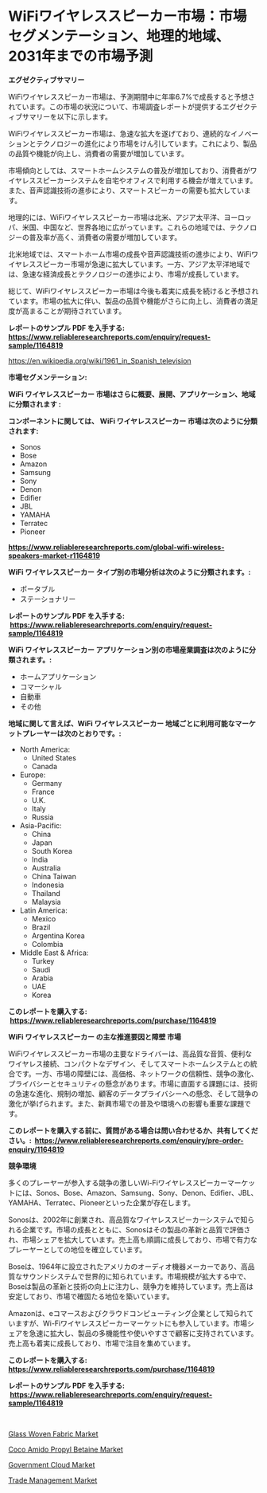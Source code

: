 <p><h1>WiFiワイヤレススピーカー市場：市場セグメンテーション、地理的地域、2031年までの市場予測</h1></p><p><strong>エグゼクティブサマリー</strong></p>
<p><p>WiFiワイヤレススピーカー市場は、予測期間中に年率6.7%で成長すると予想されています。この市場の状況について、市場調査レポートが提供するエグゼクティブサマリーを以下に示します。</p><p>WiFiワイヤレススピーカー市場は、急速な拡大を遂げており、連続的なイノベーションとテクノロジーの進化により市場をけん引しています。これにより、製品の品質や機能が向上し、消費者の需要が増加しています。</p><p>市場傾向としては、スマートホームシステムの普及が増加しており、消費者がワイヤレススピーカーシステムを自宅やオフィスで利用する機会が増えています。また、音声認識技術の進歩により、スマートスピーカーの需要も拡大しています。</p><p>地理的には、WiFiワイヤレススピーカー市場は北米、アジア太平洋、ヨーロッパ、米国、中国など、世界各地に広がっています。これらの地域では、テクノロジーの普及率が高く、消費者の需要が増加しています。</p><p>北米地域では、スマートホーム市場の成長や音声認識技術の進歩により、WiFiワイヤレススピーカー市場が急速に拡大しています。一方、アジア太平洋地域では、急速な経済成長とテクノロジーの進歩により、市場が成長しています。</p><p>総じて、WiFiワイヤレススピーカー市場は今後も着実に成長を続けると予想されています。市場の拡大に伴い、製品の品質や機能がさらに向上し、消費者の満足度が高まることが期待されています。</p></p>
<p><strong>レポートのサンプル PDF を入手する: <a href="https://www.reliableresearchreports.com/enquiry/request-sample/1164819">https://www.reliableresearchreports.com/enquiry/request-sample/1164819</a></strong></p>
<p><a href="https://en.wikipedia.org/wiki/1961_in_Spanish_television">https://en.wikipedia.org/wiki/1961_in_Spanish_television</a></p>
<p><strong>市場セグメンテーション:</strong></p>
<p><strong> WiFi ワイヤレススピーカー 市場はさらに概要、展開、アプリケーション、地域に分類されます :</strong></p>
<p><strong>コンポーネントに関しては、 WiFi ワイヤレススピーカー 市場は次のように分類されます: &nbsp;</strong></p>
<p><ul><li>Sonos</li><li>Bose</li><li>Amazon</li><li>Samsung</li><li>Sony</li><li>Denon</li><li>Edifier</li><li>JBL</li><li>YAMAHA</li><li>Terratec</li><li>Pioneer</li></ul></p>
<p><strong><a href="https://www.reliableresearchreports.com/global-wifi-wireless-speakers-market-r1164819">https://www.reliableresearchreports.com/global-wifi-wireless-speakers-market-r1164819</a></strong></p>
<p><strong> WiFi ワイヤレススピーカー タイプ別の市場分析は次のように分類されます。:</strong></p>
<p><ul><li>ポータブル</li><li>ステーショナリー</li></ul></p>
<p><strong>レポートのサンプル PDF を入手する: &nbsp;<a href="https://www.reliableresearchreports.com/enquiry/request-sample/1164819">https://www.reliableresearchreports.com/enquiry/request-sample/1164819</a></strong></p>
<p><strong> WiFi ワイヤレススピーカー アプリケーション別の市場産業調査は次のように分類されます。:</strong></p>
<p><ul><li>ホームアプリケーション</li><li>コマーシャル</li><li>自動車</li><li>その他</li></ul></p>
<p><strong>地域に関して言えば、WiFi ワイヤレススピーカー 地域ごとに利用可能なマーケットプレーヤーは次のとおりです。:</strong></p>
<p><ul>
    <li>
        North America:
        <ul>
            <li>United States</li>
            <li>Canada</li>
        </ul>
    </li>
    <li>
        Europe:
        <ul>
            <li>Germany</li>
            <li>France</li>
            <li>U.K.</li>
            <li>Italy</li>
            <li>Russia</li>
        </ul>
    </li>
    <li>
        Asia-Pacific:
        <ul>
            <li>China</li>
            <li>Japan</li>
            <li>South Korea</li>
            <li>India</li>
            <li>Australia</li>
            <li>China Taiwan</li>
            <li>Indonesia</li>
            <li>Thailand</li>
            <li>Malaysia</li>
        </ul>
    </li>
    <li>
        Latin America:
        <ul>
            <li>Mexico</li>
            <li>Brazil</li>
            <li>Argentina Korea</li>
            <li>Colombia</li>
        </ul>
    </li>
    <li>
        Middle East & Africa:
        <ul>
            <li>Turkey</li>
            <li>Saudi</li>
            <li>Arabia</li>
            <li>UAE</li>
            <li>Korea</li>
        </ul>
    </li>
    </ul></p>
<p><strong>このレポートを購入する: &nbsp;<a href="https://www.reliableresearchreports.com/purchase/1164819">https://www.reliableresearchreports.com/purchase/1164819</a></strong></p>
<p><strong>WiFi ワイヤレススピーカー の主な推進要因と障壁 市場</strong></p>
<p><p>WiFiワイヤレススピーカー市場の主要なドライバーは、高品質な音質、便利なワイヤレス接続、コンパクトなデザイン、そしてスマートホームシステムとの統合です。一方、市場の障壁には、高価格、ネットワークの信頼性、競争の激化、プライバシーとセキュリティの懸念があります。市場に直面する課題には、技術の急速な進化、規制の増加、顧客のデータプライバシーへの懸念、そして競争の激化が挙げられます。また、新興市場での普及や環境への影響も重要な課題です。</p></p>
<p><strong>このレポートを購入する前に、質問がある場合は問い合わせるか、共有してください。:&nbsp; <a href="https://www.reliableresearchreports.com/enquiry/pre-order-enquiry/1164819">https://www.reliableresearchreports.com/enquiry/pre-order-enquiry/1164819</a></strong></p>
<p><strong>競争環境</strong></p>
<p><p>多くのプレーヤーが参入する競争の激しいWi-Fiワイヤレススピーカーマーケットには、Sonos、Bose、Amazon、Samsung、Sony、Denon、Edifier、JBL、YAMAHA、Terratec、Pioneerといった企業が存在します。</p><p>Sonosは、2002年に創業され、高品質なワイヤレススピーカーシステムで知られる企業です。市場の成長とともに、Sonosはその製品の革新と品質で評価され、市場シェアを拡大しています。売上高も順調に成長しており、市場で有力なプレーヤーとしての地位を確立しています。</p><p>Boseは、1964年に設立されたアメリカのオーディオ機器メーカーであり、高品質なサウンドシステムで世界的に知られています。市場規模が拡大する中で、Boseは製品の革新と技術の向上に注力し、競争力を維持しています。売上高は安定しており、市場で確固たる地位を築いています。</p><p>Amazonは、eコマースおよびクラウドコンピューティング企業として知られていますが、Wi-Fiワイヤレススピーカーマーケットにも参入しています。市場シェアを急速に拡大し、製品の多機能性や使いやすさで顧客に支持されています。売上高も着実に成長しており、市場で注目を集めています。</p></p>
<p><strong>このレポートを購入する: &nbsp; <a href="https://www.reliableresearchreports.com/purchase/1164819">https://www.reliableresearchreports.com/purchase/1164819</a></strong></p>
<p><strong>レポートのサンプル PDF を入手する: &nbsp;<a href="https://www.reliableresearchreports.com/enquiry/request-sample/1164819">https://www.reliableresearchreports.com/enquiry/request-sample/1164819</a></strong><strong></strong></p>
<p>&nbsp;</p>
<p><p><a href="https://github.com/sydneyHley85/Market-Research-Report-List-1/blob/main/glass-woven-fabric-market.md">Glass Woven Fabric Market</a></p><p><a href="https://github.com/neilMartin36/Market-Research-Report-List-1/blob/main/coco-amido-propyl-betaine-market.md">Coco Amido Propyl Betaine Market</a></p><p><a href="https://issuu.com/reportprime-2/docs/government-cloud-market-size-2030.pptx">Government Cloud Market</a></p><p><a href="https://issuu.com/reportprime-2/docs/trade-management-market-size-2030.pptx">Trade Management Market</a></p></p>